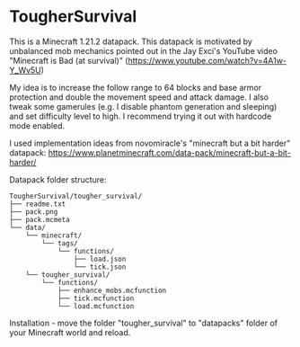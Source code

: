 # TougherSurvival

This is a Minecraft 1.21.2 datapack. This datapack is motivated by unbalanced mob mechanics pointed out in the Jay Exci's YouTube video "Minecraft is Bad (at survival)" (https://www.youtube.com/watch?v=4A1w-Y_Wv5U)

My idea is to increase the follow range to 64 blocks and base armor protection and double the movement speed and attack damage. I also tweak some gamerules (e.g. I disable phantom generation and sleeping) and set difficulty level to high. I recommend trying it out with hardcode mode enabled.

I used implementation ideas from novomiracle's "minecraft but a bit harder" datapack: https://www.planetminecraft.com/data-pack/minecraft-but-a-bit-harder/

Datapack folder structure:

```
TougherSurvival/tougher_survival/
├── readme.txt
├── pack.png
├── pack.mcmeta
└── data/
    └── minecraft/
        └── tags/
            └── functions/
                ├── load.json
                └── tick.json
    └── tougher_survival/
        └── functions/
            ├── enhance_mobs.mcfunction
            ├── tick.mcfunction
            └── load.mcfunction
```

Installation - move the folder "tougher_survival" to "datapacks" folder of your Minecraft world and reload.